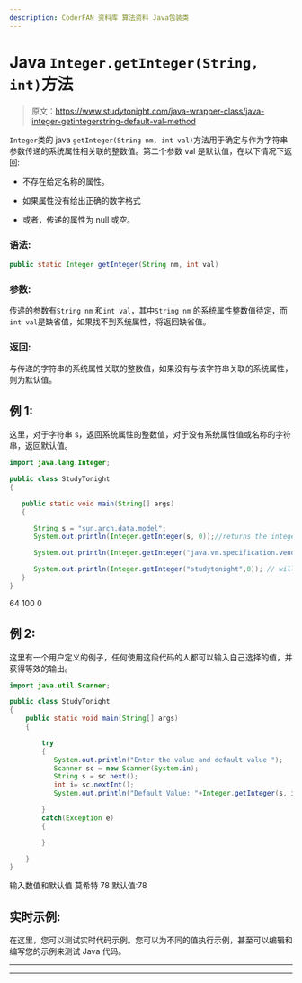 ```yaml
---
description: CoderFAN 资料库 算法资料 Java包装类
---
```


# Java `Integer.getInteger(String, int)`方法

> 原文：<https://www.studytonight.com/java-wrapper-class/java-integer-getintegerstring-default-val-method>

`Integer`类的 java `getInteger(String nm, int val)`方法用于确定与作为字符串参数传递的系统属性相关联的整数值。第二个参数 val 是默认值，在以下情况下返回:

*   不存在给定名称的属性。

*   如果属性没有给出正确的数字格式

*   或者，传递的属性为 null 或空。

### 语法:

```java
public static Integer getInteger(String nm, int val)
```

### 参数:

传递的参数有`String nm` 和`int val`，其中`String nm` 的系统属性整数值待定，而`int val`是缺省值，如果找不到系统属性，将返回缺省值。

### 返回:

与传递的字符串的系统属性关联的整数值，如果没有与该字符串关联的系统属性，则为默认值。

## 例 1:

这里，对于字符串 s，返回系统属性的整数值，对于没有系统属性值或名称的字符串，返回默认值。

```java
import java.lang.Integer;

public class StudyTonight
{

   public static void main(String[] args)
   {

      String s = "sun.arch.data.model";
      System.out.println(Integer.getInteger(s, 0));//returns the integer value of the system property of string s

      System.out.println(Integer.getInteger("java.vm.specification.vendor", 100)); // will return the default value as string as there is no property of the given name

      System.out.println(Integer.getInteger("studytonight",0)); // will return the default value as string does not have a system property value
   }
} 
```

64
100
0

## 例 2:

这里有一个用户定义的例子，任何使用这段代码的人都可以输入自己选择的值，并获得等效的输出。

```java
import java.util.Scanner; 

public class StudyTonight
{  
    public static void main(String[] args) 
    {          

        try
        {
           System.out.println("Enter the value and default value ");                   
           Scanner sc = new Scanner(System.in);  
           String s = sc.next();
           int i= sc.nextInt();
           System.out.println("Default Value: "+Integer.getInteger(s, i)); //will returns the integer value of the system property 

        }
        catch(Exception e)
        {

        }

    }  
} 
```

输入数值和默认值
莫希特 78
默认值:78

## 实时示例:

在这里，您可以测试实时代码示例。您可以为不同的值执行示例，甚至可以编辑和编写您的示例来测试 Java 代码。

* * *

* * *